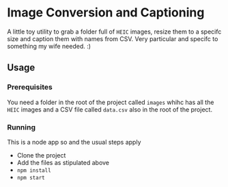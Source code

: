 # Image Conversion and Captioning

A little toy utility to grab a folder full of `HEIC` images, resize them to a specifc size and caption them with names from CSV. Very particular and specifc to something my wife needed. :) 

## Usage

### Prerequisites

You need a folder in the root of the project called `images` whihc has all the `HEIC` images and a CSV file called `data.csv` also in the root of the project.

### Running

This is a node app so and the usual steps apply

- Clone the project
- Add the files as stipulated above
- `npm install`
- `npm start`  
